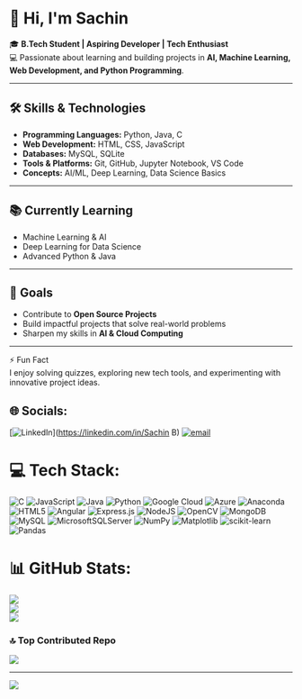 # 👋 Hi, I'm Sachin  

🎓 **B.Tech Student | Aspiring Developer | Tech Enthusiast**  
💻 Passionate about learning and building projects in **AI, Machine Learning, Web Development, and Python Programming**.  

---

## 🛠️ Skills & Technologies  
- **Programming Languages:** Python, Java, C  
- **Web Development:** HTML, CSS, JavaScript  
- **Databases:** MySQL, SQLite  
- **Tools & Platforms:** Git, GitHub, Jupyter Notebook, VS Code  
- **Concepts:** AI/ML, Deep Learning, Data Science Basics  

---

## 📚 Currently Learning  
- Machine Learning & AI  
- Deep Learning for Data Science  
- Advanced Python & Java  

---

## 🎯 Goals  
- Contribute to **Open Source Projects**  
- Build impactful projects that solve real-world problems  
- Sharpen my skills in **AI & Cloud Computing**  

---
⚡ Fun Fact  
I enjoy solving quizzes, exploring new tech tools, and experimenting with innovative project ideas.  





## 🌐 Socials:
[![LinkedIn](https://img.shields.io/badge/LinkedIn-%230077B5.svg?logo=linkedin&logoColor=white)](https://linkedin.com/in/Sachin B) [![email](https://img.shields.io/badge/Email-D14836?logo=gmail&logoColor=white)](mailto:sachinbhosagi09@gmail.com) 

# 💻 Tech Stack:
![C](https://img.shields.io/badge/c-%2300599C.svg?style=flat-square&logo=c&logoColor=white) ![JavaScript](https://img.shields.io/badge/javascript-%23323330.svg?style=flat-square&logo=javascript&logoColor=%23F7DF1E) ![Java](https://img.shields.io/badge/java-%23ED8B00.svg?style=flat-square&logo=openjdk&logoColor=white) ![Python](https://img.shields.io/badge/python-3670A0?style=flat-square&logo=python&logoColor=ffdd54) ![Google Cloud](https://img.shields.io/badge/GoogleCloud-%234285F4.svg?style=flat-square&logo=google-cloud&logoColor=white) ![Azure](https://img.shields.io/badge/azure-%230072C6.svg?style=flat-square&logo=microsoftazure&logoColor=white) ![Anaconda](https://img.shields.io/badge/Anaconda-%2344A833.svg?style=flat-square&logo=anaconda&logoColor=white) ![HTML5](https://img.shields.io/badge/html5-%23E34F26.svg?style=flat-square&logo=html5&logoColor=white) ![Angular](https://img.shields.io/badge/angular-%23DD0031.svg?style=flat-square&logo=angular&logoColor=white) ![Express.js](https://img.shields.io/badge/express.js-%23404d59.svg?style=flat-square&logo=express&logoColor=%2361DAFB) ![NodeJS](https://img.shields.io/badge/node.js-6DA55F?style=flat-square&logo=node.js&logoColor=white) ![OpenCV](https://img.shields.io/badge/opencv-%23white.svg?style=flat-square&logo=opencv&logoColor=white) ![MongoDB](https://img.shields.io/badge/MongoDB-%234ea94b.svg?style=flat-square&logo=mongodb&logoColor=white) ![MySQL](https://img.shields.io/badge/mysql-4479A1.svg?style=flat-square&logo=mysql&logoColor=white) ![MicrosoftSQLServer](https://img.shields.io/badge/Microsoft%20SQL%20Server-CC2927?style=flat-square&logo=microsoft%20sql%20server&logoColor=white) ![NumPy](https://img.shields.io/badge/numpy-%23013243.svg?style=flat-square&logo=numpy&logoColor=white) ![Matplotlib](https://img.shields.io/badge/Matplotlib-%23ffffff.svg?style=flat-square&logo=Matplotlib&logoColor=black) ![scikit-learn](https://img.shields.io/badge/scikit--learn-%23F7931E.svg?style=flat-square&logo=scikit-learn&logoColor=white) ![Pandas](https://img.shields.io/badge/pandas-%23150458.svg?style=flat-square&logo=pandas&logoColor=white)
# 📊 GitHub Stats:
![](https://github-readme-stats.vercel.app/api?username=Sachinn0704&theme=vue-dark&hide_border=false&include_all_commits=true&count_private=true)<br/>
![](https://nirzak-streak-stats.vercel.app/?user=Sachinn0704&theme=vue-dark&hide_border=false)<br/>
![](https://github-readme-stats.vercel.app/api/top-langs/?username=Sachinn0704&theme=vue-dark&hide_border=false&include_all_commits=true&count_private=true&layout=compact)

### 🔝 Top Contributed Repo
![](https://github-contributor-stats.vercel.app/api?username=Sachinn0704&limit=5&theme=dark&combine_all_yearly_contributions=true)

---
[![](https://visitcount.itsvg.in/api?id=Sachinn0704&icon=0&color=0)](https://visitcount.itsvg.in)

